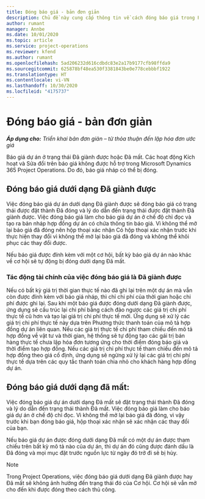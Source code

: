 ```yaml
---
title: Đóng báo giá - bản đơn giản
description: Chủ đề này cung cấp thông tin về cách đóng báo giá trong Project Operations.
author: rumant
manager: Annbe
ms.date: 10/01/2020
ms.topic: article
ms.service: project-operations
ms.reviewer: kfend
ms.author: rumant
ms.openlocfilehash: 5ad206232d616cdbdc83e2a17b9177cfb98ffda9
ms.sourcegitcommit: 625878bf48ea530f3381843be0e778cebbbf1922
ms.translationtype: HT
ms.contentlocale: vi-VN
ms.lasthandoff: 10/30/2020
ms.locfileid: "4175737"
---
```

# <a name="close-a-quote---lite"></a>Đóng báo giá - bản đơn giản

_**Áp dụng cho:** Triển khai bản đơn giản – từ thỏa thuận đến lập hóa đơn ước giá_

Báo giá dự án ở trạng thái Đã giành được hoặc Đã mất. Các hoạt động Kích hoạt và Sửa đổi trên báo giá không được hỗ trợ trong Microsoft Dynamics 365 Project Operations. Do đó, báo giá nháp có thể bị đóng.

## <a name="close-a-quote-as-won"></a>Đóng báo giá dưới dạng Đã giành được

Việc đóng báo giá dự án dưới dạng Đã giành được sẽ đóng báo giá có trạng thái được đặt thành Đã đóng và lý do dẫn đến trạng thái được đặt thành Đã giành được. Việc đóng báo giá làm cho báo giá dự án ở chế độ chỉ đọc và tạo ra bản nháp hợp đồng dự án có chứa thông tin báo giá. Vì không thể mở lại báo giá đã đóng nên hộp thoại xác nhận Có hộp thoại xác nhận trước khi thực hiện thay đổi vì không thể mở lại báo giá đã đóng và không thể khôi phục các thay đổi được.

Nếu báo giá được đính kèm với một cơ hội, bất kỳ báo giá dự án nào khác về cơ hội sẽ tự động bị đóng dưới dạng Đã mất.

### <a name="financial-impact-of-closing-a-quote-as-won"></a>Tác động tài chính của việc đóng báo giá là Đã giành được

Nếu có bất kỳ giá trị thời gian thực tế nào đã ghi lại trên một dự án mà vẫn còn được đính kèm với báo giá nháp, thì chỉ chi phí của thời gian hoặc chi phí được ghi lại. Sau khi một báo giá được đóng dưới dạng Đã giành được, ứng dụng sẽ cấu trúc lại chi phí bằng cách đảo ngược các giá trị chi phí thực tế cũ hơn và tạo lại giá trị chi phí thực tế mới. Ứng dụng sẽ xử lý các giá trị chi phí thực tế này dựa trên Phương thức thanh toán của mô tả hợp đồng dự án liên quan. Nếu các giá trị thực tế chi phí tham chiếu đến mô tả hợp đồng về vật tư và thời gian, hệ thống sẽ tự động tạo các gái trị bán hàng thực tế chưa lập hóa đơn tương ứng cho thời điểm đóng báo giá và thời điểm tạo hợp đồng. Nếu các giá trị chi phí thực tế tham chiếu đến mô tả hợp đồng theo giá cố định, ứng dụng sẽ ngừng xử lý lại các giá trị chi phí thực tế dựa trên các quy tắc thanh toán chia nhỏ cho khách hàng hợp đồng dự án.

## <a name="closing-a-quote-as-lost"></a>Đóng báo giá dưới dạng đã mất:

Việc đóng báo giá dự án dưới dạng Đã mất sẽ đặt trạng thái thành Đã đóng và lý do dẫn đến trạng thái thành Đã mất. Việc đóng báo giá làm cho báo giá dự án ở chế độ chỉ đọc. Vì không thể mở lại báo giá đã đóng, vì vậy trước khi bạn đóng báo giá, hộp thoại xác nhận sẽ xác nhận các thay đổi của bạn.

Nếu báo giá dự án được đóng dưới dạng Đã mất có một dự án được tham chiếu trên bất kỳ mô tả nào của dự án, thì dự án đó cũng được đánh dấu là Đã đóng và mọi mục đặt trước nguồn lực từ ngày đó trở đi sẽ bị hủy.

> [!NOTE]
> Trong Project Operations, việc đóng báo giá dưới dạng Đã giành được hay Đã mất sẽ không ảnh hưởng đến trạng thái đó của Cơ hội. Cơ hội sẽ vẫn mở cho đến khi được đóng theo cách thủ công.
